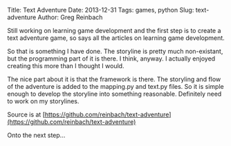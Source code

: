 Title: Text Adventure
Date: 2013-12-31
Tags: games, python
Slug: text-adventure
Author: Greg Reinbach

Still working on learning game development and the first step is to create a text adventure game, so says all the articles on learning game development.

So that is something I have done. The storyline is pretty much non-existant, but the programming part of it is there. I think, anyway. I actually enjoyed creating this more than I thought I would.

The nice part about it is that the framework is there. The storyling and flow of the adventure is added to the mapping.py and text.py files. So it is simple enough to develop the storyline into something reasonable. Definitely need to work on my storylines.

Source is at [https://github.com/reinbach/text-adventure](https://github.com/reinbach/text-adventure)

Onto the next step...
